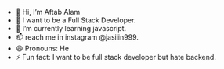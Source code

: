 - 👋 Hi, I’m Aftab Alam
- 👀 I want to be a  Full Stack Developer.
- 🌱 I’m currently learning javascript.
- 📫 reach me in instagram @jasiiin999.
- 😄 Pronouns: He
- ⚡ Fun fact: I want to be full stack developer but hate backend.

<!---
jasiiin999/jasiiin999 is a ✨ special ✨ repository because its `README.md` (this file) appears on your GitHub profile.
You can click the Preview link to take a look at your changes.
--->
